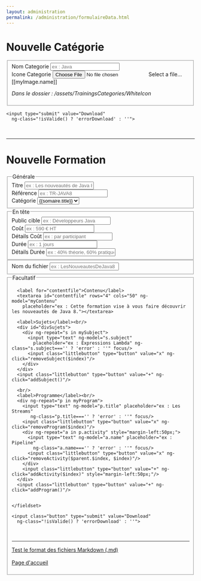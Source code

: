 ```yaml
---
layout: administration
permalink: /administration/formulaireData.html
---
```


<div class="formulaireData" ng-app="administration">
  <h1>Nouvelle Catégorie</h1>
  <form ng-submit="downloadCategory()" ng-controller="formulaireCategory">
    <fieldset>
      <label for="name" >Nom Categorie</label>
      <input id="name" type="text" ng-model="myTitle"
        placeholder="ex : Java" ng-class="myTitle==='' ? 'error' : ''"/><br/>
      <div class="input-file-container">
        <label for="my-file">Icone Categorie</label>
    		<input class="input-file" id="my-file" type="file" onchange="angular.element(this).scope().setFile(this)" />
    		<label ng-if="myImage.name===undefined" for="my-file"
          class="input-file-trigger error">Select a file...</label>
    		<label ng-if="myImage.name!==undefined" for="my-file"
          class="input-file-trigger completed">[[myImage.name]]</label>
    	</div>
      <p><em>Dans le dossier : /assets/TrainingsCategories/WhiteIcon</em></p>
    </fieldset>

    <input type="submit" value="Download"
      ng-class="!isValide() ? 'errorDownload' : ''">
  </form>

  <br/><hr/>

  <h1>Nouvelle Formation</h1>
  <form ng-submit="downloadTraining()" ng-controller="formulaireTraining">
    <fieldset>
      <legend>Générale</legend>
      <label for="title">Titre</label>
      <input id="title" type="text" ng-model="myTitle"
        placeholder="ex : Les nouveautés de Java 8" ng-class="myTitle==='' ? 'error' : ''"/><br/>
      <label for="ref">Référence</label>
      <input id="ref" type="text" ng-model="myRef" placeholder="ex : TR-JAVA8"
         ng-class="myRef==='' ? 'error' : ''"/><br/>
      <label for="category">Catégorie</label>
      <select id="category" ng-model="myCategorie" ng-class="myCategorie==='' ? 'error' : ''">
      {% for somaire in site.pages %}
        {% if somaire.layout == 'sommaire' %}
          {% if somaire.title %}
            {% if somaire.node %}
              <option value="{{somaire.node}}">{{somaire.title}}</option>
            {% endif %}
          {% endif %}
        {% endif %}
      {% endfor %}
      </select><br/>
    </fieldset>
    <fieldset>
      <legend>En tête</legend>
      <label for="public">Public cible</label>
      <input id="public" type="text" ng-model="myPublic"
        placeholder="ex : Développeurs Java" ng-class="myPublic==='' ? 'error' : ''"/><br/>
      <label for="cost">Coût</label>
      <input id="cost" type="text" ng-model="myCost"
        placeholder="ex : 590 € HT" ng-class="myCost==='' ? 'error' : ''"/><br/>
      <label for="detailcost">Détails Coût</label>
      <input id="detailcost" type="text" ng-model="myCostDescription" placeholder="ex : par participant"/><br/>
      <label for="duration">Durée</label>
      <input id="duration" type="text" ng-model="myDuration"
        placeholder="ex : 1 jours" ng-class="myDuration==='' ? 'error' : ''"/><br/>
      <label for="durationdetail">Détails Durée</label>
      <input id="durationdetail" type="text" ng-model="myDurationDescription" placeholder="ex : 40% théorie, 60% pratique"/><br/>
    </fieldset>
    <fieldset>
      <label for="namefile">Nom du fichier</label>
      <input id="namefile" type="text" ng-model="myName" placeholder="ex : LesNouveautesDeJava8"/><br/>
    </fieldset>
    <fieldset>
      <legend>Facultatif</legend>

      <label for="contentfile">Contenu</label>
      <textarea id="contentfile" rows="4" cols="50" ng-model="myContenu"
        placeholder="ex : Cette formation vise à vous faire découvrir les nouveautés de Java 8."></textarea>

      <label>Sujets</label><br/>
      <div id="divSujets">
        <div ng-repeat="s in mySubject">
          <input type="text" ng-model="s.subject"
            placeholder="ex : Expressions Lambda" ng-class="s.subject==='' ? 'error' : ''" focus/>
          <input class="littlebutton" type="button" value="x" ng-click="removeSubject($index)"/>
        </div>
      </div>
      <input class="littlebutton" type="button" value="+" ng-click="addSubject()"/>

      <br/>
      <label>Programme</label><br/>
      <div ng-repeat="p in myProgram">
        <input type="text" ng-model="p.title" placeholder="ex : Les Streams"
           ng-class="p.title==='' ? 'error' : ''" focus/>
        <input class="littlebutton" type="button" value="x" ng-click="removeProgram($index)"/>
        <div ng-repeat="a in p.activity" style="margin-left:50px;">
          <input type="text" ng-model="a.name" placeholder="ex : Pipeline"
            ng-class="a.name==='' ? 'error' : ''" focus/>
          <input class="littlebutton" type="button" value="x" ng-click="removeActivity($parent.$index, $index)"/>
        </div>
        <input class="littlebutton" type="button" value="+" ng-click="addActivity($index)" style="margin-left:50px;"/>
      </div>
      <input class="littlebutton" type="button" value="+" ng-click="addProgram()"/>


    </fieldset>

    <input class="button" type="submit" value="Download"
      ng-class="!isValide() ? 'errorDownload' : ''">
  </form>

  <br/><hr/>

  <p>
    <a href="{{ '/administration/errorFormat.html' | prepend: site.baseurl }}">Test le format des fichiers Markdown (.md)</a>
    <br/>
    <br/>
    <a href="{{ site.url }}/{{ site.baseurl }}">Page d'accueil</a>
  </p>


  <script src="http://ajax.googleapis.com/ajax/libs/angularjs/1.4.9/angular.min.js"></script>
  <script src="../js/app.js"></script>
</div>

